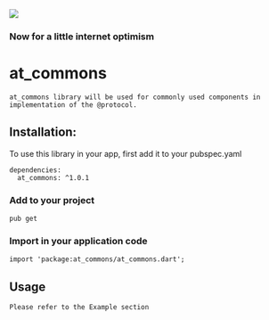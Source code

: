 <img src="https://atsign.dev/assets/img/@developersmall.png?sanitize=true">

### Now for a little internet optimism

# at_commons
```
at_commons library will be used for commonly used components in implementation of the @protocol.
```
## Installation:
To use this library in your app, first add it to your pubspec.yaml
```  
dependencies:
  at_commons: ^1.0.1
```
### Add to your project 
```
pub get 
```
### Import in your application code
```
import 'package:at_commons/at_commons.dart';
```
## Usage
```
Please refer to the Example section
```